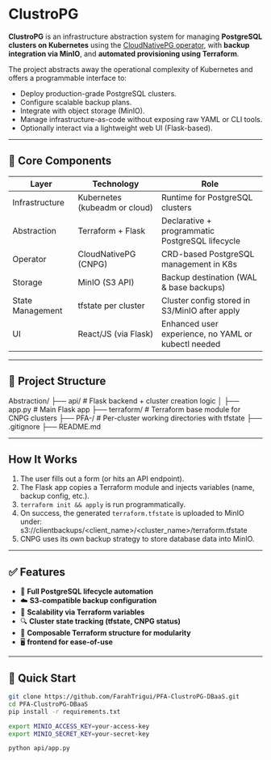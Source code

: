 # ClustroPG

**ClustroPG** is an infrastructure abstraction system for managing **PostgreSQL clusters on Kubernetes** using the [CloudNativePG operator](https://cloudnative-pg.io/), with **backup integration via MinIO**, and **automated provisioning using Terraform**.  

The project abstracts away the operational complexity of Kubernetes and offers a programmable interface to:

- Deploy production-grade PostgreSQL clusters.
- Configure scalable backup plans.
- Integrate with object storage (MinIO).
- Manage infrastructure-as-code without exposing raw YAML or CLI tools.
- Optionally interact via a lightweight web UI (Flask-based).

---

## 🔧 Core Components

| Layer            | Technology         | Role                                               |
|------------------|--------------------|----------------------------------------------------|
| Infrastructure   | Kubernetes (kubeadm or cloud) | Runtime for PostgreSQL clusters           |
| Abstraction      | Terraform + Flask  | Declarative + programmatic PostgreSQL lifecycle    |
| Operator         | CloudNativePG (CNPG) | CRD-based PostgreSQL management in K8s           |
| Storage          | MinIO (S3 API)     | Backup destination (WAL & base backups)            |
| State Management | tfstate per cluster| Cluster config stored in S3/MinIO after apply      |
| UI               | React/JS (via Flask)| Enhanced user experience, no YAML or kubectl needed|

---

## 📁 Project Structure
Abstraction/
├── api/ # Flask backend + cluster creation logic
│ ├── app.py # Main Flask app
├── terraform/ # Terraform base module for CNPG clusters
├── PFA-/ # Per-cluster working directories with tfstate
├── .gitignore
├── README.md

---

## How It Works

1. The user fills out a form (or hits an API endpoint).
2. The Flask app copies a Terraform module and injects variables (name, backup config, etc.).
3. `terraform init && apply` is run programmatically.
4. On success, the generated `terraform.tfstate` is uploaded to MinIO under: s3://clientbackups/<client_name>/<cluster_name>/terraform.tfstate
5. CNPG uses its own backup strategy to store database data into MinIO.

---

## ✅ Features

- 🔁 **Full PostgreSQL lifecycle automation**
- ☁️ **S3-compatible backup configuration**
- 🔧 **Scalability via Terraform variables**
- 🔍 **Cluster state tracking (tfstate, CNPG status)**
- 🧱 **Composable Terraform structure for modularity**
- 🖥️ **frontend for ease-of-use**

---

## 🧪 Quick Start

```bash
git clone https://github.com/FarahTrigui/PFA-ClustroPG-DBaaS.git
cd PFA-ClustroPG-DBaaS
pip install -r requirements.txt

export MINIO_ACCESS_KEY=your-access-key
export MINIO_SECRET_KEY=your-secret-key

python api/app.py

